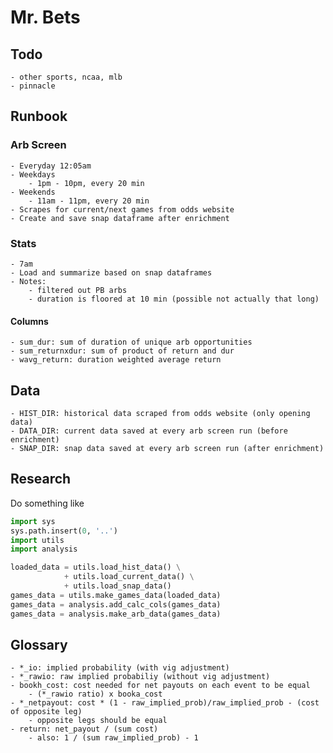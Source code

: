 # Mr. Bets
## Todo
    - other sports, ncaa, mlb
    - pinnacle

## Runbook

### Arb Screen
    - Everyday 12:05am
    - Weekdays
        - 1pm - 10pm, every 20 min
    - Weekends
        - 11am - 11pm, every 20 min  
    - Scrapes for current/next games from odds website
    - Create and save snap dataframe after enrichment
### Stats
    - 7am
    - Load and summarize based on snap dataframes
    - Notes: 
        - filtered out PB arbs
        - duration is floored at 10 min (possible not actually that long)
#### Columns
    - sum_dur: sum of duration of unique arb opportunities
    - sum_returnxdur: sum of product of return and dur
    - wavg_return: duration weighted average return
## Data
    - HIST_DIR: historical data scraped from odds website (only opening data)
    - DATA_DIR: current data saved at every arb screen run (before enrichment)
    - SNAP_DIR: snap data saved at every arb screen run (after enrichment)
## Research 
Do something like 
```python
import sys 
sys.path.insert(0, '..')
import utils
import analysis

loaded_data = utils.load_hist_data() \
            + utils.load_current_data() \
            + utils.load_snap_data()
games_data = utils.make_games_data(loaded_data)
games_data = analysis.add_calc_cols(games_data)
games_data = analysis.make_arb_data(games_data)
```
## Glossary 
    - *_io: implied probability (with vig adjustment)
    - *_rawio: raw implied probabiliy (without vig adjustment)
    - bookh_cost: cost needed for net payouts on each event to be equal 
        - (*_rawio ratio) x booka_cost
    - *_netpayout: cost * (1 - raw_implied_prob)/raw_implied_prob - (cost of opposite leg)
        - opposite legs should be equal
    - return: net_payout / (sum cost)
        - also: 1 / (sum raw_implied_prob) - 1